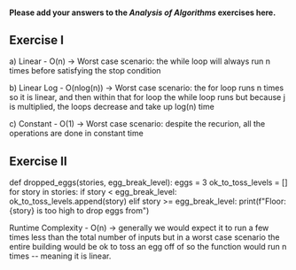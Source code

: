 #### Please add your answers to the ***Analysis of  Algorithms*** exercises here.

## Exercise I

a) Linear - O(n) -> Worst case scenario: the while loop will always run n times before satisfying the stop condition


b) Linear Log - O(nlog(n)) -> Worst case scenario: the for loop runs n times so it is linear, and then within that for loop the while loop runs but because j is multiplied, the loops decrease and take up log(n) time


c) Constant - O(1) -> Worst case scenario: despite the recurion, all the operations are done in constant time

## Exercise II

def dropped_eggs(stories, egg_break_level):
    eggs = 3
    ok_to_toss_levels = []
    for story in stories:
        if story < egg_break_level:
            ok_to_toss_levels.append(story)
        elif story >= egg_break_level:
            print(f"Floor: {story} is too high to drop eggs from")


Runtime Complexity - O(n) -> generally we would expect it to run a few times less than the total number of inputs but in a worst case scenario the entire building would be ok to toss an egg off of so the function would run n times -- meaning it is linear.
